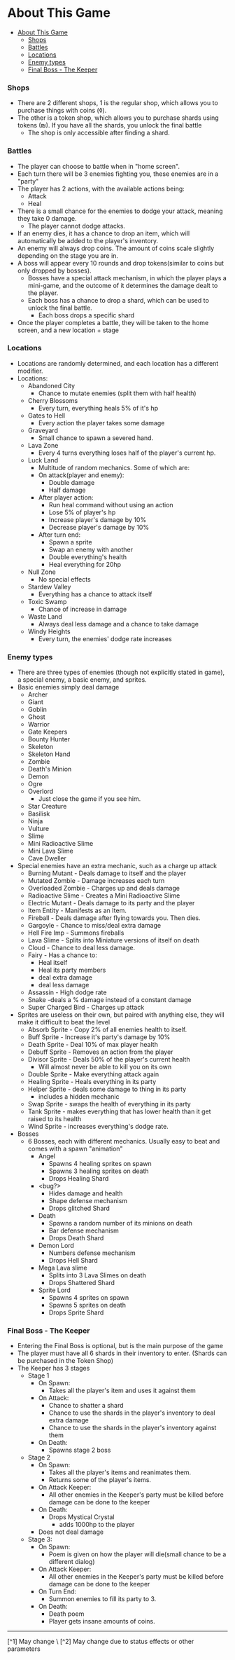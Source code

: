 # About This Game

<!-- TOC -->
* [About This Game](#about-this-game)
    * [Shops](#shops)
    * [Battles](#battles)
    * [Locations](#locations)
    * [Enemy types](#enemy-types)
    * [Final Boss - The Keeper](#final-boss---the-keeper)
<!-- TOC -->


### Shops

- There are 2 different shops, 1 is the regular shop, which allows you to purchase things with coins (◊).
- The other is a token shop, which allows you to purchase shards using tokens (₪). If you have all the shards, you unlock the final battle
  - The shop is only accessible after finding a shard.

### Battles

- The player can choose to battle when in "home screen".
- Each turn there will be 3 enemies fighting you, these enemies are in a "party"
- The player has 2 actions, with the available actions being:
    - Attack
    - Heal
- There is a small chance for the enemies to dodge your attack, meaning they take 0 damage. 
  - The player cannot dodge attacks.
- If an enemy dies, it has a chance to drop an item, which will automatically be added to the player's inventory.
- An enemy will always drop coins. The amount of coins scale slightly depending on the stage you are in.
- A boss will appear every 10 rounds and drop tokens(similar to coins but only dropped by bosses).
  - Bosses have a special attack mechanism, in which the player plays a mini-game, and the outcome of it determines the damage dealt to the player.
  - Each boss has a chance to drop a shard, which can be used to unlock the final battle.
    - Each boss drops a specific shard
- Once the player completes a battle, they will be taken to the home screen, and a new location + stage

### Locations
- Locations are randomly determined, and each location has a different modifier.
- Locations:
  - Abandoned City
    - Chance to mutate enemies (split them with half health)
  - Cherry Blossoms
    - Every turn, everything heals 5% of it's hp
  - Gates to Hell
    - Every action the player takes some damage
  - Graveyard
    - Small chance to spawn a severed hand.
  - Lava Zone
    - Every 4 turns everything loses half of the player's current hp.
  - Luck Land
    - Multitude of random mechanics. Some of which are:
    - On attack(player and enemy):
      - Double damage
      - Half damage
    - After player action:
      - Run heal command without using an action
      - Lose 5% of player's hp
      - Increase player's damage by 10%
      - Decrease player's damage by 10%
    - After turn end:
      - Spawn a sprite
      - Swap an enemy with another
      - Double everything's health
      - Heal everything for 20hp
  - Null Zone
    - No special effects
  - Stardew Valley
    - Everything has a chance to attack itself
  - Toxic Swamp
    - Chance of increase in damage
  - Waste Land
    - Always deal less damage and a chance to take damage
  - Windy Heights
    - Every turn, the enemies' dodge rate increases


### Enemy types

- There are three types of enemies (though not explicitly stated in game), a special enemy, a basic enemy, and sprites.
- Basic enemies simply deal damage
    - Archer
    - Giant
    - Goblin
    - Ghost
    - Warrior
    - Gate Keepers
    - Bounty Hunter
    - Skeleton
    - Skeleton Hand
    - Zombie
    - Death's Minion
    - Demon
    - Ogre
    - Overlord
        - Just close the game if you see him.
    - Star Creature
    - Basilisk
    - Ninja
    - Vulture
    - Slime
    - Mini Radioactive Slime
    - Mini Lava Slime
    - Cave Dweller
- Special enemies have an extra mechanic, such as a charge up attack
  - Burning Mutant - Deals damage to itself and the player
  - Mutated Zombie - Damage increases each turn
  - Overloaded Zombie - Charges up and deals damage
  - Radioactive Slime - Creates a Mini Radioactive Slime
  - Electric Mutant - Deals damage to its party and the player
  - Item Entity - Manifests as an Item.
  - Fireball - Deals damage after flying towards you. Then dies.
  - Gargoyle - Chance to miss/deal extra damage
  - Hell Fire Imp - Summons fireballs
  - Lava Slime - Splits into Miniature versions of itself on death
  - Cloud - Chance to deal less damage.
  - Fairy - Has a chance to:
    - Heal itself
    - Heal its party members
    - deal extra damage
    - deal less damage
  - Assassin - High dodge rate
  - Snake -deals a % damage instead of a constant damage
  - Super Charged Bird - Charges up attack
- Sprites are useless on their own, but paired with anything else, they will make it difficult to beat the level
  - Absorb Sprite - Copy 2% of all enemies health to itself.
  - Buff Sprite - Increase it's party's damage by 10%
  - Death Sprite - Deal 10% of max player health
  - Debuff Sprite - Removes an action from the player
  - Divisor Sprite - Deals 50% of the player's current health 
    - Will almost never be able to kill you on its own
  - Double Sprite - Make everything attack again
  - Healing Sprite - Heals everything in its party
  - Helper Sprite - deals some damage to thing in its party
    - includes a hidden mechanic
  - Swap Sprite - swaps the health of everything in its party
  - Tank Sprite - makes everything that has lower health than it get raised to its health
  - Wind Sprite - increases everything's dodge rate.
- Bosses
    - 6 Bosses, each with different mechanics. Usually easy to beat and comes with a spawn "animation"
      - Angel
        - Spawns 4 healing sprites on spawn
        - Spawns 3 healing sprites on death
        - Drops Healing Shard
      - <bug?>
        - Hides damage and health
        - Shape defense mechanism
        - Drops glitched Shard
      - Death
        - Spawns a random number of its minions on death
        - Bar defense mechanism
        - Drops Death Shard
      - Demon Lord
        - Numbers defense mechanism
        - Drops Hell Shard
      - Mega Lava slime
        - Splits into 3 Lava Slimes on death
        - Drops Shattered Shard
      - Sprite Lord
        - Spawns 4 sprites on spawn
        - Spawns 5 sprites on death
        - Drops Sprite Shard

### Final Boss - The Keeper 
 - Entering the Final Boss is optional, but is the main purpose of the game
 - The player must have all 6 shards in their inventory to enter. (Shards can be purchased in the Token Shop)
 - The Keeper has 3 stages
   - Stage 1
     - On Spawn:
       - Takes all the player's item and uses it against them
     - On Attack:
       - Chance to shatter a shard
       - Chance to use the shards in the player's inventory to deal extra damage
       - Chance to use the shards in the player's inventory against them
     - On Death:
       - Spawns stage 2 boss
   - Stage 2
     - On Spawn: 
       - Takes all the player's items and reanimates them.
       - Returns some of the player's items.
     - On Attack Keeper:
       - All other enemies in the Keeper's party must be killed before damage can be done to the keeper
     - On Death:
       - Drops Mystical Crystal
         - adds 1000hp to the player
     - Does not deal damage
   - Stage 3:
     - On Spawn:
       - Poem is given on how the player will die(small chance to be a different dialog)
     - On Attack Keeper:
       - All other enemies in the Keeper's party must be killed before damage can be done to the keeper
     - On Turn End:
       - Summon enemies to fill its party to 3.
     - On Death: 
       - Death poem
       - Player gets insane amounts of coins.
<hr />
[^1] May change \
[^2] May change due to status effects or other parameters 
